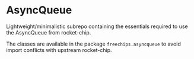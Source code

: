 AsyncQueue
==========

Lightweight/minimalistic subrepo containing the essentials required to use the AsyncQueue from rocket-chip.

The classes are available in the package `freechips.asyncqueue` to avoid import conflicts with upstream rocket-chip.
